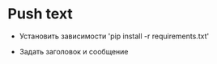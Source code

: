 # Push text

- Установить зависимости 'pip install -r requirements.txt'

- Задать заголовок и сообщение
